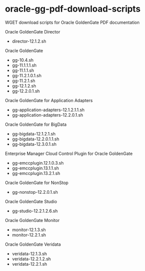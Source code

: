 # oracle-gg-pdf-download-scripts
WGET download scripts for Oracle GoldenGate PDF documentation

Oracle GoldenGate Director
- director-12.1.2.sh

Oracle GoldenGate 
- gg-10.4.sh
- gg-11.1.1.1.sh
- gg-11.1.1.sh
- gg-11.2.1.0.1.sh
- gg-11.2.1.sh
- gg-12.1.2.sh
- gg-12.2.0.1.sh

Oracle GoldenGate for Application Adapters
- gg-application-adapters-12.1.2.1.1.sh
- gg-application-adapters-12.2.0.1.sh

Oracle GoldenGate for BigData
- gg-bigdata-12.1.2.1.sh
- gg-bigdata-12.2.0.1.1.sh
- gg-bigdata-12.3.0.1.sh

Enterprise Manager Cloud Control Plugin for Oracle GoldenGate
- gg-emccplugin.12.1.0.3.sh
- gg-emccplugin.13.1.1.sh
- gg-emccplugin.13.2.1.sh

Oracle GoldenGate for NonStop
- gg-nonstop-12.2.0.1.sh

Oracle GoldenGate Studio
- gg-studio-12.2.1.2.6.sh

Oracle GoldenGate Monitor
- monitor-12.1.3.sh
- monitor-12.2.1.sh

Oracle GoldenGate Veridata
- veridata-12.1.3.sh
- veridata-12.2.1.2.sh
- veridata-12.2.1.sh

